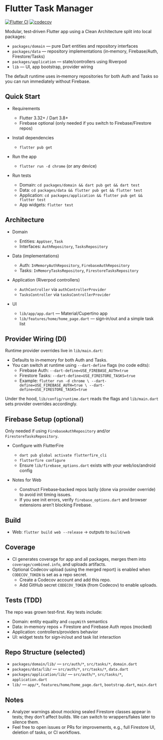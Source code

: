 # Flutter Task Manager

[![Flutter CI](https://github.com/devzahirul/flutter_task_manager/actions/workflows/flutter_ci.yml/badge.svg?branch=main)](https://github.com/devzahirul/flutter_task_manager/actions/workflows/flutter_ci.yml?query=branch%3Amain)
 [![codecov](https://codecov.io/gh/devzahirul/flutter_task_manager/branch/main/graph/badge.svg)](https://codecov.io/gh/devzahirul/flutter_task_manager)

Modular, test‑driven Flutter app using a Clean Architecture split into local packages:

- `packages/domain` — pure Dart entities and repository interfaces
- `packages/data` — repository implementations (in‑memory, Firebase/Auth, Firestore/Tasks)
- `packages/application` — state/controllers using Riverpod
- `lib` — UI, app bootstrap, provider wiring

The default runtime uses in‑memory repositories for both Auth and Tasks so you can run immediately without Firebase.

## Quick Start

- Requirements
  - Flutter 3.32+ / Dart 3.8+
  - Firebase optional (only needed if you switch to Firebase/Firestore repos)

- Install dependencies
  - `flutter pub get`

- Run the app
  - `flutter run -d chrome` (or any device)

- Run tests
  - Domain: `cd packages/domain && dart pub get && dart test`
  - Data: `cd packages/data && flutter pub get && flutter test`
  - Application: `cd packages/application && flutter pub get && flutter test`
  - App widgets: `flutter test`

## Architecture

- Domain
  - Entities: `AppUser`, `Task`
  - Interfaces: `AuthRepository`, `TasksRepository`

- Data (implementations)
  - Auth: `InMemoryAuthRepository`, `FirebaseAuthRepository`
  - Tasks: `InMemoryTasksRepository`, `FirestoreTasksRepository`

- Application (Riverpod controllers)
  - `AuthController` via `authControllerProvider`
  - `TasksController` via `tasksControllerProvider`

- UI
  - `lib/app/app.dart` — Material/Cupertino app
  - `lib/features/home/home_page.dart` — sign‑in/out and a simple task list

## Provider Wiring (DI)

Runtime provider overrides live in `lib/main.dart`:

- Defaults to in‑memory for both Auth and Tasks.
- You can switch at runtime using `--dart-define` flags (no code edits):
  - Firebase Auth: `--dart-define=USE_FIREBASE_AUTH=true`
  - Firestore Tasks: `--dart-define=USE_FIRESTORE_TASKS=true`
  - Example: `flutter run -d chrome \
      --dart-define=USE_FIREBASE_AUTH=true \
      --dart-define=USE_FIRESTORE_TASKS=true`

Under the hood, `lib/config/runtime.dart` reads the flags and `lib/main.dart` sets provider overrides accordingly.

## Firebase Setup (optional)

Only needed if using `FirebaseAuthRepository` and/or `FirestoreTasksRepository`.

- Configure with FlutterFire
  - `dart pub global activate flutterfire_cli`
  - `flutterfire configure`
  - Ensure `lib/firebase_options.dart` exists with your web/ios/android config

- Notes for Web
  - Construct Firebase‑backed repos lazily (done via provider override) to avoid init timing issues.
  - If you see init errors, verify `firebase_options.dart` and browser extensions aren’t blocking Firebase.

## Build

- Web: `flutter build web --release` → outputs to `build/web`

## Coverage

- CI generates coverage for app and all packages, merges them into `coverage/combined.info`, and uploads artifacts.
- Optional Codecov upload (using the merged report) is enabled when `CODECOV_TOKEN` is set as a repo secret.
  - Create a Codecov account and add this repo.
  - Add GitHub secret `CODECOV_TOKEN` (from Codecov) to enable uploads.

<!-- ci: trigger 2 -->

## Tests (TDD)

The repo was grown test‑first. Key tests include:

- Domain: entity equality and `copyWith` semantics
- Data: in‑memory repos + Firestore and Firebase Auth repos (mocked)
- Application: controllers/providers behavior
- UI: widget tests for sign‑in/out and task list interaction

## Repo Structure (selected)

- `packages/domain/lib/` — `src/auth/*`, `src/tasks/*`, `domain.dart`
- `packages/data/lib/` — `src/auth/*`, `src/tasks/*`, `data.dart`
- `packages/application/lib/` — `src/auth/*`, `src/tasks/*`, `application.dart`
- `lib/` — `app/*`, `features/home/home_page.dart`, `bootstrap.dart`, `main.dart`

## Notes

- Analyzer warnings about mocking sealed Firestore classes appear in tests; they don’t affect builds. We can switch to wrappers/fakes later to silence them.
- Feel free to open issues or PRs for improvements, e.g., full Firestore UI, deletion of tasks, or CI workflows.
